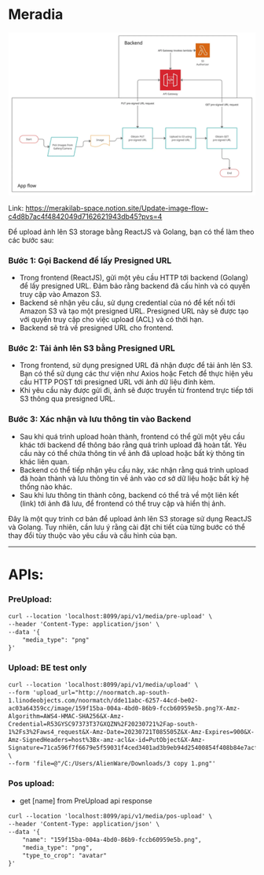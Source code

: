 
# Meradia

![flow.png](flow.png)

Link: https://merakilab-space.notion.site/Update-image-flow-c4d8b7ac4f4842049d7162621943db45?pvs=4

Để upload ảnh lên S3 storage bằng ReactJS và Golang, bạn có thể làm theo các bước sau:

### **Bước 1: Gọi Backend để lấy Presigned URL**

- Trong frontend (ReactJS), gửi một yêu cầu HTTP tới backend (Golang) để lấy presigned URL. Đảm bảo rằng backend đã cấu hình và có quyền truy cập vào Amazon S3.
- Backend sẽ nhận yêu cầu, sử dụng credential của nó để kết nối tới Amazon S3 và tạo một presigned URL. Presigned URL này sẽ được tạo với quyền truy cập cho việc upload (ACL) và có thời hạn.
- Backend sẽ trả về presigned URL cho frontend.

### **Bước 2: Tải ảnh lên S3 bằng Presigned URL**

- Trong frontend, sử dụng presigned URL đã nhận được để tải ảnh lên S3. Bạn có thể sử dụng các thư viện như Axios hoặc Fetch để thực hiện yêu cầu HTTP POST tới presigned URL với ảnh dữ liệu đính kèm.
- Khi yêu cầu này được gửi đi, ảnh sẽ được truyền từ frontend trực tiếp tới S3 thông qua presigned URL.

### **Bước 3: Xác nhận và lưu thông tin vào Backend**

- Sau khi quá trình upload hoàn thành, frontend có thể gửi một yêu cầu khác tới backend để thông báo rằng quá trình upload đã hoàn tất. Yêu cầu này có thể chứa thông tin về ảnh đã upload hoặc bất kỳ thông tin khác liên quan.
- Backend có thể tiếp nhận yêu cầu này, xác nhận rằng quá trình upload đã hoàn thành và lưu thông tin về ảnh vào cơ sở dữ liệu hoặc bất kỳ hệ thống nào khác.
- Sau khi lưu thông tin thành công, backend có thể trả về một liên kết (link) tới ảnh đã lưu, để frontend có thể truy cập và hiển thị ảnh.

Đây là một quy trình cơ bản để upload ảnh lên S3 storage sử dụng ReactJS và Golang. Tuy nhiên, cần lưu ý rằng cài đặt chi tiết của từng bước có thể thay đổi tùy thuộc vào yêu cầu và cấu hình của bạn.


---
# APIs:

### PreUpload:
```curl
curl --location 'localhost:8099/api/v1/media/pre-upload' \
--header 'Content-Type: application/json' \
--data '{
    "media_type": "png"
}'
```

### Upload: BE test only
```curl
curl --location 'localhost:8099/api/v1/media/upload' \
--form 'upload_url="http://noormatch.ap-south-1.linodeobjects.com/noormatch/dde11abc-6257-44cd-be02-ac03a64359cc/image/159f15ba-004a-4bd0-86b9-fccb60959e5b.png?X-Amz-Algorithm=AWS4-HMAC-SHA256&X-Amz-Credential=R53GYSC97373T37GXQZN%2F20230721%2Fap-south-1%2Fs3%2Faws4_request&X-Amz-Date=20230721T085505Z&X-Amz-Expires=900&X-Amz-SignedHeaders=host%3Bx-amz-acl&x-id=PutObject&X-Amz-Signature=71ca596f7f6679e5f59031f4ced3401ad3b9eb94d25400854f408b84e7acf8fe"' \
--form 'file=@"/C:/Users/AlienWare/Downloads/3 copy 1.png"'
```

### Pos upload:
* get [name] from PreUpload api response
```curl
curl --location 'localhost:8099/api/v1/media/pos-upload' \
--header 'Content-Type: application/json' \
--data '{
    "name": "159f15ba-004a-4bd0-86b9-fccb60959e5b.png",
    "media_type": "png",
    "type_to_crop": "avatar"
}'
```